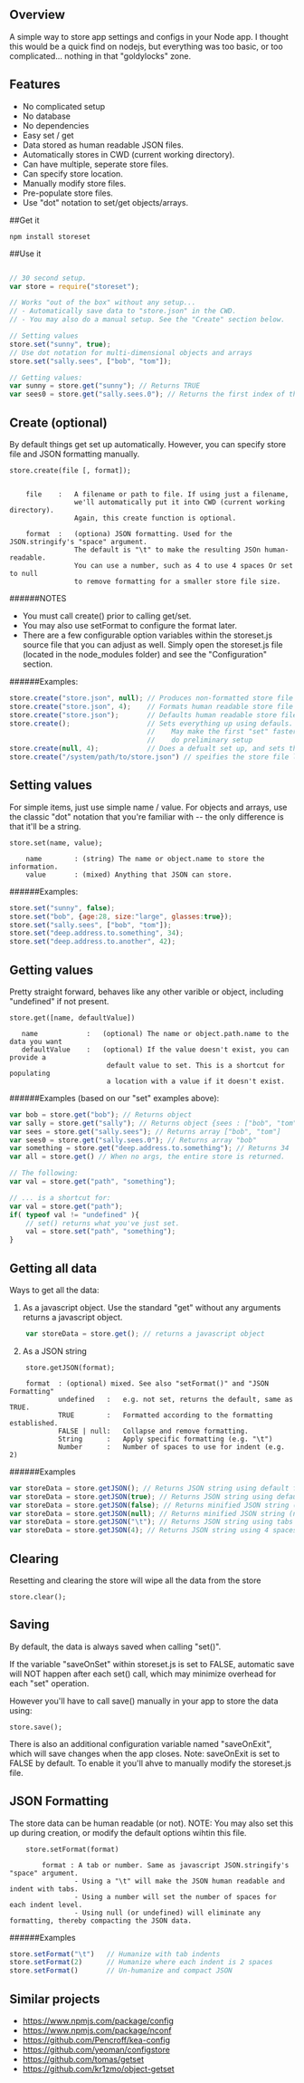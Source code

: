 ## Overview
A simple way to store app settings and configs in your Node app. I thought this would be a quick find on nodejs, but everything was too basic, or too complicated... nothing in that "goldylocks" zone.

## Features
- No complicated setup
- No database
- No dependencies
- Easy set / get
- Data stored as human readable JSON files.
- Automatically stores in CWD (current working directory).
- Can have multiple, seperate store files.
- Can specify store location.
- Manually modify store files.
- Pre-populate store files.
- Use "dot" notation to set/get objects/arrays.



##Get it

    npm install storeset



##Use it

```js

// 30 second setup.
var store = require("storeset");

// Works "out of the box" without any setup...
// - Automatically save data to "store.json" in the CWD.
// - You may also do a manual setup. See the "Create" section below.

// Setting values
store.set("sunny", true);
// Use dot notation for multi-dimensional objects and arrays
store.set("sally.sees", ["bob", "tom"]);

// Getting values:
var sunny = store.get("sunny"); // Returns TRUE
var sees0 = store.get("sally.sees.0"); // Returns the first index of the array.

```


## Create (optional)
By default things get set up automatically. However, you can specify store file and JSON formatting manually.

    store.create(file [, format]);


        file    :   A filename or path to file. If using just a filename,
                    we'll automatically put it into CWD (current working directory).
                    Again, this create function is optional.

        format  :   (optiona) JSON formatting. Used for the JSON.stringify's "space" argument.
                    The default is "\t" to make the resulting JSOn human-readable.
                    You can use a number, such as 4 to use 4 spaces Or set to null
                    to remove formatting for a smaller store file size.



######NOTES
- You must call create() prior to calling get/set.
- You may also use setFormat to configure the format later.
- There are a few configurable option variables within the storeset.js source file that you can adjust as well. Simply open the storeset.js file (located in the node_modules folder) and see the "Configuration" section.




######Examples:
```js
store.create("store.json", null); // Produces non-formatted store file
store.create("store.json", 4);    // Formats human readable store file using 4 spaces
store.create("store.json");       // Defaults human readable store file using tabs
store.create();                   // Sets everything up using defauls.
                                  //    May make the first "set" faster as it will
                                  //    do preliminary setup
store.create(null, 4);            // Does a defualt set up, and sets the format option.
store.create("/system/path/to/store.json") // speifies the store file location
```


## Setting values
For simple items, just use simple name / value. For objects and arrays, use the classic "dot" notation that you're familiar with -- the only difference is that it'll be a string.

    store.set(name, value);

        name        : (string) The name or object.name to store the information.
        value       : (mixed) Anything that JSON can store.

######Examples:
```js
store.set("sunny", false);
store.set("bob", {age:28, size:"large", glasses:true});
store.set("sally.sees", ["bob", "tom"]);
store.set("deep.address.to.something", 34);
store.set("deep.address.to.another", 42);
```


## Getting values
Pretty straight forward, behaves like any other varible or object, including "undefined" if not present.

    store.get([name, defaultValue])

	   name            :   (optional) The name or object.path.name to the data you want
       defaultValue    :   (optional) If the value doesn't exist, you can provide a
                            default value to set. This is a shortcut for populating
                            a location with a value if it doesn't exist.

######Examples (based on our "set" examples above):
```js
var bob = store.get("bob"); // Returns object
var sally = store.get("sally"); // Returns object {sees : ["bob", "tom"] }
var sees = store.get("sally.sees"); // Returns array ["bob", "tom"]
var sees0 = store.get("sally.sees.0"); // Returns array "bob"
var something = store.get("deep.address.to.something"); // Returns 34
var all = store.get() // When no args, the entire store is returned.

// The following:
var val = store.get("path", "something");

// ... is a shortcut for:
var val = store.get("path");
if( typeof val != "undefined" ){
    // set() returns what you've just set.
    val = store.set("path", "something");
}
```

## Getting all data
Ways to get all the data:
1. As a javascript object. Use the standard "get" without any arguments returns a javascript object.
```js
    var storeData = store.get(); // returns a javascript object
```
2. As a JSON string
```
    store.getJSON(format);

    format  : (optional) mixed. See also "setFormat()" and "JSON Formatting"
            undefined   :   e.g. not set, returns the default, same as TRUE.
            TRUE        :   Formatted according to the formatting established.
            FALSE | null:   Collapse and remove formatting.
            String      :   Apply specific formatting (e.g. "\t")
            Number      :   Number of spaces to use for indent (e.g. 2)
```

######Examples
```js
var storeData = store.getJSON(); // Returns JSON string using default formatting.
var storeData = store.getJSON(true); // Returns JSON string using default formatting.
var storeData = store.getJSON(false); // Returns minified JSON string (no formatting).
var storeData = store.getJSON(null); // Returns minified JSON string (no formatting).
var storeData = store.getJSON("\t"); // Returns JSON string using tabs for indents.
var storeData = store.getJSON(4); // Returns JSON string using 4 spaces for indents.
```


## Clearing
Resetting and clearing the store will wipe all the data from the store

    store.clear();



## Saving
By default, the data is always saved when calling "set()".

If the variable "saveOnSet" within storeset.js is set to FALSE, automatic save will NOT happen after each set() call, which may minimize overhead for each "set" operation.

However you'll have to call save() manually in your app to store the data using:

    store.save();

There is also an additional configuration variable named "saveOnExit", which will save changes when the app closes. Note: saveOnExit is set to FALSE by default. To enable it you'll ahve to manually modify the storeset.js file.


## JSON Formatting
The store data can be human readable (or not).
NOTE:   You may also set this up during creation, or modify the default options wihtin this file.

```
    store.setFormat(format)

        format : A tab or number. Same as javascript JSON.stringify's "space" argument.
                - Using a "\t" will make the JSON human readable and indent with tabs.
                - Using a number will set the number of spaces for each indent level.
                - Using null (or undefined) will eliminate any formatting, thereby compacting the JSON data.
```

######Examples
```js
store.setFormat("\t")   // Humanize with tab indents
store.setFormat(2)      // Humanize where each indent is 2 spaces
store.setFormat()       // Un-humanize and compact JSON
```

## Similar projects
- https://www.npmjs.com/package/config
- https://www.npmjs.com/package/nconf
- https://github.com/Pencroff/kea-config
- https://github.com/yeoman/configstore
- https://github.com/tomas/getset
- https://github.com/kr1zmo/object-getset
